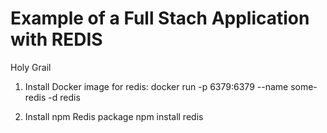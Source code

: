 # Example of a Full Stach Application with REDIS
Holy Grail

1. Install Docker image for redis:
docker run -p 6379:6379 --name some-redis -d redis

2. Install npm Redis package 
npm install redis
